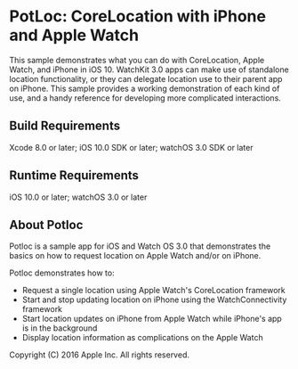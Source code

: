 # PotLoc: CoreLocation with iPhone and Apple Watch

This sample demonstrates what you can do with CoreLocation, Apple Watch, and iPhone in iOS 10. WatchKit 3.0 apps can make use of standalone location functionality, or they can delegate location use to their parent app on iPhone. This sample provides a working demonstration of each kind of use, and a handy reference for developing more complicated interactions.

## Build Requirements

Xcode 8.0 or later; iOS 10.0 SDK or later; watchOS 3.0 SDK or later

## Runtime Requirements

iOS 10.0 or later; watchOS 3.0 or later

## About Potloc

Potloc is a sample app for iOS and Watch OS 3.0 that demonstrates the basics on how to request location on Apple Watch and/or on iPhone.

Potloc demonstrates how to:
+ Request a single location using Apple Watch's CoreLocation framework
+ Start and stop updating location on iPhone using the WatchConnectivity framework
+ Start location updates on iPhone from Apple Watch while iPhone's app is in the background
+ Display location information as complications on the Apple Watch

Copyright (C) 2016 Apple Inc. All rights reserved.
